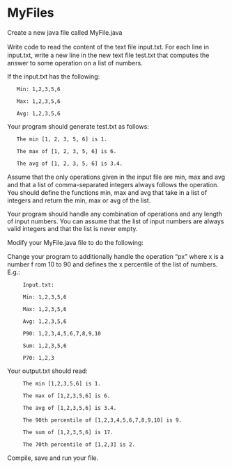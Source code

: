 # MyFiles

Create a new java ﬁle called MyFile.java

Write code to read the content of the text ﬁle input.txt. For each line in
input.txt, write a new line in the new text ﬁle test.txt that computes
the answer to some operation on a list of numbers.

If the input.txt has the following:
       
       Min: 1,2,3,5,6

       Max: 1,2,3,5,6

       Avg: 1,2,3,5,6

Your program should generate test.txt as follows:

       The min [1, 2, 3, 5, 6] is 1.
  
       The max of [1, 2, 3, 5, 6] is 6.
       
       The avg of [1, 2, 3, 5, 6] is 3.4.

Assume that the only operations given in the input ﬁle are min, max and
avg and that a list of comma-separated integers always follows the
operation. You should deﬁne the functions min, max and avg that take in
a list of integers and return the min, max or avg of the list.

Your program should handle any combination of operations and any
length of input numbers. You can assume that the list of input numbers
are always valid integers and that the list is never empty.

Modify your MyFile.java ﬁle to do the following:

Change your program to additionally handle the operation “px” where x is
a number f rom 10 to 90 and deﬁnes the x percentile of the list of numbers.
E.g.:

         Input.txt:

         Min: 1,2,3,5,6
         
         Max: 1,2,3,5,6
         
         Avg: 1,2,3,5,6
         
         P90: 1,2,3,4,5,6,7,8,9,10
         
         Sum: 1,2,3,5,6
         
         P70: 1,2,3

Your output.txt should read:
         
         The min [1,2,3,5,6] is 1.
         
         The max of [1,2,3,5,6] is 6.
         
         The avg of [1,2,3,5,6] is 3.4.
         
         The 90th percentile of [1,2,3,4,5,6,7,8,9,10] is 9.
         
         The sum of [1,2,3,5,6] is 17.
         
         The 70th percentile of [1,2,3] is 2.

Compile, save and run your ﬁle.
